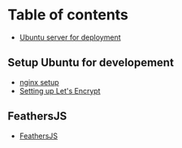 # Table of contents

* [Ubuntu server for deployment](README.md)

## Setup Ubuntu for developement

* [nginx setup](setup-ubuntu-for-developement/nginx-setup.md)
* [Setting up Let's Encrypt](setup-ubuntu-for-developement/setting-up-lets-encrypt.md)

## FeathersJS

* [FeathersJS](feathersjs/feathersjs.md)

